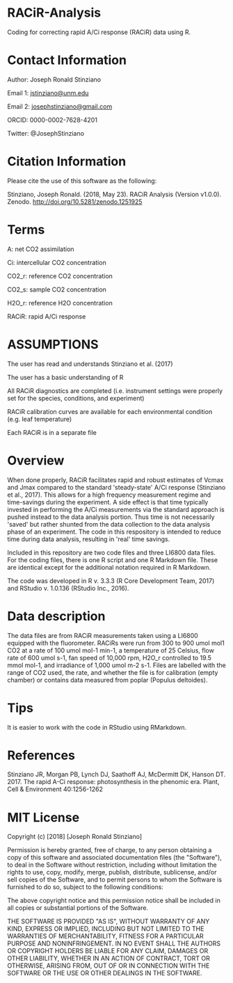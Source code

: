 # RACiR-Analysis
Coding for correcting rapid A/Ci response (RACiR) data using R.


# Contact Information

Author: Joseph Ronald Stinziano

Email 1: jstinziano@unm.edu

Email 2: josephstinziano@gmail.com

ORCID: 0000-0002-7628-4201

Twitter: @JosephStinziano

# Citation Information

Please cite the use of this software as the following:

Stinziano, Joseph Ronald. (2018, May 23). RACiR Analysis (Version v1.0.0). Zenodo. http://doi.org/10.5281/zenodo.1251925


# Terms

A: net CO2 assimilation

Ci: intercellular CO2 concentration

CO2_r: reference CO2 concentration

CO2_s: sample CO2 concentration

H2O_r: reference H2O concentration

RACiR: rapid A/Ci response


# ASSUMPTIONS

The user has read and understands Stinziano et al. (2017)

The user has a basic understanding of R

All RACiR diagnostics are completed (i.e. instrument settings were properly set for the species, conditions, and experiment)

RACiR calibration curves are available for each environmental condition (e.g. leaf temperature)

Each RACiR is in a separate file


# Overview

When done properly, RACiR facilitates rapid and robust estimates of Vcmax and Jmax compared to the standard 'steady-state' A/Ci response (Stinziano et al., 2017). This allows for a high frequency measurement regime and time-savings during the experiment. A side effect is that time typically invested in performing the A/Ci measurements via the standard approach is pushed instead to the data analysis portion. Thus time is not necessarily 'saved' but rather shunted from the data collection to the data analysis phase of an experiment. The code in this respository is intended to reduce time during data analysis, resulting in 'real' time savings.

Included in this repository are two code files and three LI6800 data files. For the coding files, there is one R script and one R Markdown file. These are identical except for the additional notation required in R Markdown.

The code was developed in R v. 3.3.3 (R Core Development Team, 2017) and RStudio v. 1.0.136 (RStudio Inc., 2016).


# Data description

The data files are from RACiR measurements taken using a LI6800 equipped with the fluorometer. RACiRs were run from 300 to 900 umol mol1 CO2 at a rate of 100 umol mol-1 min-1, a temperature of 25 Celsius, flow rate of 600 umol s-1, fan speed of 10,000 rpm, H2O_r controlled to 19.5 mmol mol-1, and irradiance of 1,000 umol m-2 s-1. Files are labelled with the range of CO2 used, the rate, and whether the file is for calibration (empty chamber) or contains data measured from poplar (Populus deltoides).

# Tips

It is easier to work with the code in RStudio using RMarkdown.


# References

Stinziano JR, Morgan PB, Lynch DJ, Saathoff AJ, McDermitt DK, Hanson DT. 2017. The rapid A-Ci response: photosynthesis in the phenomic era. Plant, Cell & Environment 40:1256-1262


# MIT License

Copyright (c) [2018] [Joseph Ronald Stinziano]

Permission is hereby granted, free of charge, to any person obtaining a copy
of this software and associated documentation files (the "Software"), to deal
in the Software without restriction, including without limitation the rights
to use, copy, modify, merge, publish, distribute, sublicense, and/or sell
copies of the Software, and to permit persons to whom the Software is
furnished to do so, subject to the following conditions:

The above copyright notice and this permission notice shall be included in all
copies or substantial portions of the Software.

THE SOFTWARE IS PROVIDED "AS IS", WITHOUT WARRANTY OF ANY KIND, EXPRESS OR
IMPLIED, INCLUDING BUT NOT LIMITED TO THE WARRANTIES OF MERCHANTABILITY,
FITNESS FOR A PARTICULAR PURPOSE AND NONINFRINGEMENT. IN NO EVENT SHALL THE
AUTHORS OR COPYRIGHT HOLDERS BE LIABLE FOR ANY CLAIM, DAMAGES OR OTHER
LIABILITY, WHETHER IN AN ACTION OF CONTRACT, TORT OR OTHERWISE, ARISING FROM,
OUT OF OR IN CONNECTION WITH THE SOFTWARE OR THE USE OR OTHER DEALINGS IN THE
SOFTWARE.
